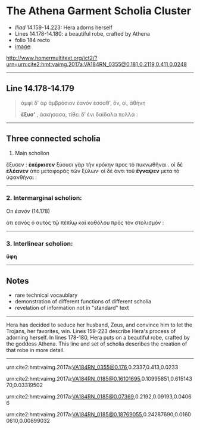 # The Athena Garment Scholia Cluster

- *Iliad* 14.159-14.223: Hera adorns herself
- Lines 14.178-14.180:  a beautiful robe, crafted by Athena
- folio 184 recto
- [image](http://www.homermultitext.org/ict2/?urn=urn:cite2:hmt:vaimg.2017a:VA184RN_0355@0.181,0.2119,0.411,0.0248): 

http://www.homermultitext.org/ict2/?urn=urn:cite2:hmt:vaimg.2017a:VA184RN_0355@0.181,0.2119,0.411,0.0248

---

## Line 14.178-14.179

> ἀμφὶ δ' ὰρ ἀμβρόσιον ἑανὸν έσσαθ', ὄν, οἱ, ἀθήνη
>
> **ἔξυσ’** , ἀσκήσασα, τίθει δ’ ἐνι δαίδαλα πολλά :

---


## Three connected scholia

1. Main scholion



ἔξυσεν : **ἐκέρκισεν** ξύουσι γὰρ τὴν κρόκην προς τὸ πυκνωθῆναι . οἱ δὲ **ἐλέανεν** ἀπο μεταφορᾶς τῶν ξύλων· οἱ δὲ ἀντι τοῦ **ἔγναψεν** μετα τὸ ὑφανθῆναι : 

---

### 2. Intermarginal scholion:

On *ἑανὸν* (14.178)


ὁτι εανὸς ὁ αυτὸς τῷ πέπλῳ καὶ καθόλου πρὸς τὸν στολισμόν :

---

### 3. Interlinear scholion:


**ὕφη**

---

## Notes

- rare technical vocaublary
- demonstration of different functions of different scholia
- revelation of information not in "standard" text


---

Hera has decided to seduce her husband, Zeus, and convince him to let the Trojans, her favorites, win. Lines 159-223 describe Hera's process of adorning herself. In lines 178-180, Hera puts on a beautiful robe, crafted by the goddess Athena. This line and set of scholia describes the creation of that robe in more detail.

---


urn:cite2:hmt:vaimg.2017a:VA184RN_0355@0.176,0.2337,0.413,0.0233

urn:cite2:hmt:vaimg.2017a:VA184RN_0185@0.16101695,0.10995851,0.61514370,0.03319502


urn:cite2:hmt:vaimg.2017a:VA184RN_0185@0.07369,0.2192,0.09193,0.04066

urn:cite2:hmt:vaimg.2017a:VA184RN_0185@0.18769055,0.24287690,0.01600610,0.00899032
